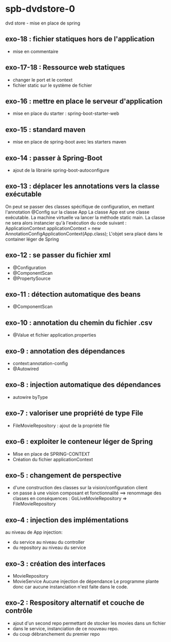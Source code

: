 # spb-dvdstore-0
dvd store - mise en place de spring

## exo-18 : fichier statiques hors de l'application
- mise en commentaire

## exo-17-18 : Ressource web statiques
- changer le port et le context
- fichier static sur le système de fichier

## exo-16 : mettre en place le serveur d'application
- mise en place du starter : spring-boot-starter-web

## exo-15 : standard maven
- mise en place de spring-boot avec les starters maven

## exo-14 : passer à Spring-Boot
- ajout de la librairie spring-boot-autoconfigure

## exo-13 : déplacer les annotations vers la classe exécutable
On peut se passer des classes spécifique de configuration,
en mettant l'annotation @Config sur la classe App
La classe App est une classe exécutable.
La machine virtuelle va lancer la méthode static main.
La classe ne sera alors instancier qu'à l'exécution du code suivant :
ApplicationContext applicationContext = new AnnotationConfigApplicationContext(App.class);
L'objet sera placé dans le container léger de Spring

## exo-12 : se passer du fichier xml
- @Configuration
- @ComponentScan
- @PropertySource

## exo-11 : détection automatique des beans
- @ComponentScan

## exo-10 : annotation du chemin du fichier .csv
- @Value et fichier application.properties

## exo-9 : annotation des dépendances
- context:annotation-config
- @Autowired

## exo-8 : injection automatique des dépendances
- autowire byType

## exo-7 : valoriser une propriété de type File
- FileMovieRepository : ajout de la propriété file

## exo-6 : exploiter le conteneur léger de Spring
- Mise en place de SPRING-CONTEXT
- Création du fichier applicationContext

## exo-5 : changement de perspective
- d'une construction des classes sur la vision/configuration client
- on passe à une vision composant et fonctionnalité
==> renommage des classes en conséquences : 
GoLiveMovieRepository => FileMovieRepository

## exo-4 : injection des implémentations
au niveau de App injection:
- du service au niveau du controller
- du repository au niveau du service

## exo-3 : création des interfaces
- MovieRepository
- MovieService
Aucune injection de dépendance
Le programme plante donc car aucune instanciation n'est faite dans le code.

## exo-2 : Respository alternatif et couche de contrôle
- ajout d'un second repo permettant de stocker les movies dans un fichier
- dans le service, instanciation de ce nouveau repo.
- du coup débranchement du premier repo